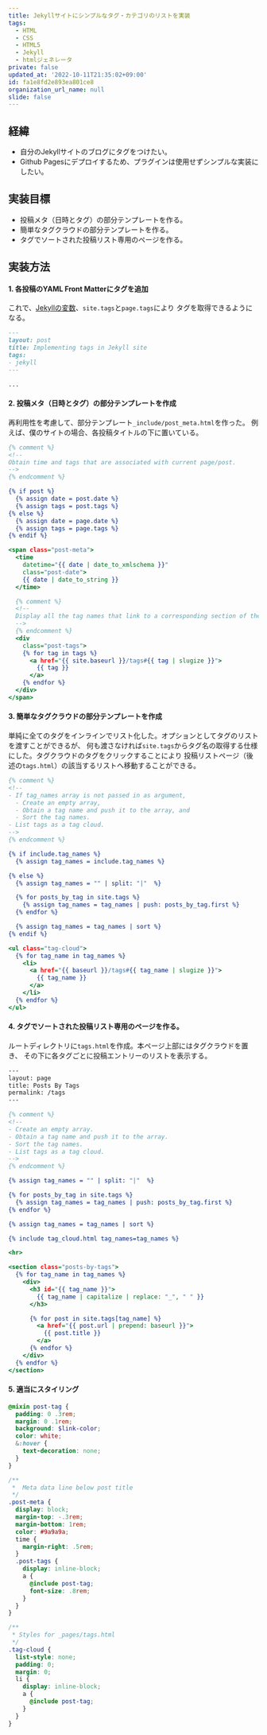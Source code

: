 ```yaml
---
title: Jekyllサイトにシンプルなタグ・カテゴリのリストを実装
tags:
  - HTML
  - CSS
  - HTML5
  - Jekyll
  - htmlジェネレータ
private: false
updated_at: '2022-10-11T21:35:02+09:00'
id: fa1e8fd2e893ea801ce8
organization_url_name: null
slide: false
---
```

## 経緯
- 自分のJekyllサイトのブログにタグをつけたい。
- Github Pagesにデプロイするため、プラグインは使用せずシンプルな実装にしたい。

## 実装目標
- 投稿メタ（日時とタグ）の部分テンプレートを作る。
- 簡単なタグクラウドの部分テンプレートを作る。
- タグでソートされた投稿リスト専用のページを作る。

## 実装方法

#### 1. 各投稿のYAML Front Matterにタグを追加
これで、[Jekyllの変数](https://jekyllrb.com/docs/variables/)、`site.tags`と`page.tags`により
タグを取得できるようになる。


```md:_posts/2016-05-07-implementing-tags-in-jekyll-site.md
---
layout: post
title: Implementing tags in Jekyll site
tags:
- jekyll
---

...
```



#### 2. 投稿メタ（日時とタグ）の部分テンプレートを作成
再利用性を考慮して、部分テンプレート`_include/post_meta.html`を作った。
例えば、僕のサイトの場合、各投稿タイトルの下に置いている。


```html:_include/post_meta.html
{% comment %}
<!--
Obtain time and tags that are associated with current page/post.
-->
{% endcomment %}

{% if post %}
  {% assign date = post.date %}
  {% assign tags = post.tags %}
{% else %}
  {% assign date = page.date %}
  {% assign tags = page.tags %}
{% endif %}

<span class="post-meta">
  <time
    datetime="{{ date | date_to_xmlschema }}"
    class="post-date">
    {{ date | date_to_string }}
  </time>

  {% comment %}
  <!--
  Display all the tag names that link to a corresponding section of the Tags page.
  -->
  {% endcomment %}
  <div
    class="post-tags">
    {% for tag in tags %}
      <a href="{{ site.baseurl }}/tags#{{ tag | slugize }}">
        {{ tag }}
      </a>
    {% endfor %}
  </div>
</span>
```



#### 3. 簡単なタグクラウドの部分テンプレートを作成
単純に全てのタグをインラインでリスト化した。オプションとしてタグのリストを渡すことができるが、
何も渡さなければ`site.tags`からタグ名の取得する仕様にした。タグクラウドのタグをクリックすることにより
投稿リストページ（後述の`tags.html`）の該当するリストへ移動することができる。


```html:_include/tag_cloud.html
{% comment %}
<!--
- If tag_names array is not passed in as argument,
  - Create an empty array,
  - Obtain a tag name and push it to the array, and
  - Sort the tag names.
- List tags as a tag cloud.
-->
{% endcomment %}

{% if include.tag_names %}
  {% assign tag_names = include.tag_names %}

{% else %}
  {% assign tag_names = "" | split: "|"  %}

  {% for posts_by_tag in site.tags %}
    {% assign tag_names = tag_names | push: posts_by_tag.first %}
  {% endfor %}

  {% assign tag_names = tag_names | sort %}
{% endif %}

<ul class="tag-cloud">
  {% for tag_name in tag_names %}
    <li>
      <a href="{{ baseurl }}/tags#{{ tag_name | slugize }}">
        {{ tag_name }}
      </a>
    </li>
  {% endfor %}
</ul>
```



#### 4. タグでソートされた投稿リスト専用のページを作る。
ルートディレクトリに`tags.html`を作成。本ページ上部にはタグクラウドを置き、
その下に各タグごとに投稿エントリーのリストを表示する。


```html:tags.html
---
layout: page
title: Posts By Tags
permalink: /tags
---

{% comment %}
<!--
- Create an empty array.
- Obtain a tag name and push it to the array.
- Sort the tag names.
- List tags as a tag cloud.
-->
{% endcomment %}

{% assign tag_names = "" | split: "|"  %}

{% for posts_by_tag in site.tags %}
  {% assign tag_names = tag_names | push: posts_by_tag.first %}
{% endfor %}

{% assign tag_names = tag_names | sort %}

{% include tag_cloud.html tag_names=tag_names %}

<hr>

<section class="posts-by-tags">
  {% for tag_name in tag_names %}
    <div>
      <h3 id="{{ tag_name }}">
        {{ tag_name | capitalize | replace: "_", " " }}
      </h3>

      {% for post in site.tags[tag_name] %}
        <a href="{{ post.url | prepend: baseurl }}">
          {{ post.title }}
        </a>
      {% endfor %}
    </div>
  {% endfor %}
</section>
```

#### 5. 適当にスタイリング

```scss
@mixin post-tag {
  padding: 0 .3rem;
  margin: 0 .1rem;
  background: $link-color;
  color: white;
  &:hover {
    text-decoration: none;
  }
}

/**
 *  Meta data line below post title
 */
.post-meta {
  display: block;
  margin-top: -.3rem;
  margin-bottom: 1rem;
  color: #9a9a9a;
  time {
    margin-right: .5rem;
  }
  .post-tags {
    display: inline-block;
    a {
      @include post-tag;
      font-size: .8rem;
    }
  }
}

/**
 * Styles for _pages/tags.html
 */
.tag-cloud {
  list-style: none;
  padding: 0;
  margin: 0;
  li {
    display: inline-block;
    a {
      @include post-tag;
    }
  }
}
```
